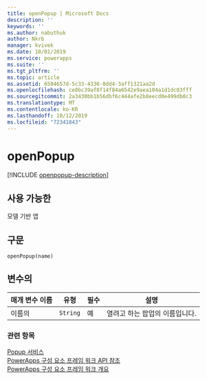```yaml
---
title: openPopup | Microsoft Docs
description: ''
keywords: ''
ms.author: nabuthuk
author: Nkrb
manager: kvivek
ms.date: 10/01/2019
ms.service: powerapps
ms.suite: ''
ms.tgt_pltfrm: ''
ms.topic: article
ms.assetid: 6504657d-5c33-4330-8dd4-3aff1321aa2d
ms.openlocfilehash: ce8bc39af8f14f84a6542e9aea104a1d1dc03fff
ms.sourcegitcommit: 2a3430bb1b56dbf6c444afe2b8eecd0e499db0c3
ms.translationtype: MT
ms.contentlocale: ko-KR
ms.lasthandoff: 10/12/2019
ms.locfileid: "72341843"
---
```

# <a name="openpopup"></a>openPopup

[!INCLUDE [openpopup-description](includes/openpopup-description.md)]

## <a name="available-for"></a>사용 가능한 

모델 기반 앱

## <a name="syntax"></a>구문

`openPopup(name)`

## <a name="parameters"></a>변수의

| 매개 변수 이름|유형|필수|설명|
| ------------- |----|--------|-----------|
|이름의|`String`|예|열려고 하는 팝업의 이름입니다.|


### <a name="related-topics"></a>관련 항목

[Popup 서비스](../popupservice.md)<br/>
[PowerApps 구성 요소 프레임 워크 API 참조](../../reference/index.md)<br/>
[PowerApps 구성 요소 프레임 워크 개요](../../overview.md)